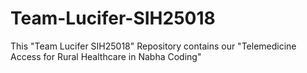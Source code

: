 # Team-Lucifer-SIH25018
This "Team Lucifer SIH25018" Repository contains our "Telemedicine Access for Rural Healthcare in Nabha Coding"

